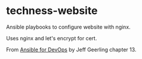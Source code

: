 # techness-website

Ansible playbooks to configure website with nginx.

Uses nginx and let's encrypt for cert.

From [Ansible for DevOps] by Jeff Geerling chapter 13.

[Ansible for DevOps]: https://www.ansiblefordevops.com/